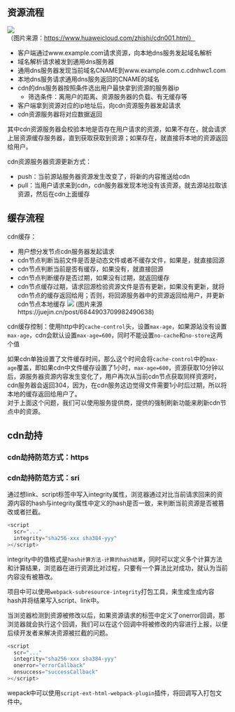 ## 资源流程
![](https://res-static.hc-cdn.cn/SEO/CDN%E8%8A%82%E7%82%B9%E6%97%A0%E7%BC%93%E5%AD%98%E5%9C%BA%E6%99%AF.jpg)  
（图片来源：https://www.huaweicloud.com/zhishi/cdn001.html）
- 客户端通过www.example.com请求资源，向本地dns服务发起域名解析
- 域名解析请求被发到通用dns服务器
- 通用dns服务器发现当前域名CNAME到www.example.com.c.cdnhwc1.com
- 本地dns服务请求通用dns服务返回的CNAME的域名
- cdn的dns服务器按照条件选出用户最快拿到资源的服务器ip
  - 筛选条件：离用户的距离、资源服务器的负载、有无缓存等
- 客户端拿到资源对应的ip地址后，向cdn资源服务器发起请求
- cdn资源服务器将对应数据返回

其中cdn资源服务器会校验本地是否存在用户请求的资源，如果不存在，就会请求上层资源缓存服务器，直到获取获取到资源；如果存在，就直接将本地的资源返回给用户。

cdn资源服务器资源更新方式：
- push：当前源站服务器资源发生改变了，将新的内容推送给cdn
- pull：当用户请求来到cdn，cdn服务器发现本地没有该资源，就去源站拉取该资源，然后在cdn上面缓存

## 缓存流程
cdn缓存：
- 用户想分发节点cdn服务器发起请求
- cdn节点判断当前文件是否是动态文件或者不缓存文件，如果是，就直接回源
- cdn节点判断当前是否有缓存，如果没有，就直接回源
- cdn节点判断缓存是否过期，如果没有过期，就返回缓存
- cdn节点缓存过期，请求回源检验资源文件是否有更新，如果没有更新，就将cdn节点的缓存返回给用；否则，将回源服务器中的资源返回给用户，并更新cdn节点本地缓存
![](https://user-gold-cdn.xitu.io/2018/11/8/166f2735f65e8be9?imageView2/0/w/1280/h/960/format/webp/ignore-error/1)
(图片来源https://juejin.cn/post/6844903709982490638)

cdn缓存控制：使用http中的`cache-control`头，设置`max-age`，如果源站没有设置`max-age`，cdn会默认设置`max-age=600`，同时不能设置`no-cache`和`no-store`这两个值

如果cdn单独设置了文件缓存时间，那么这个时间会将`cache-control`中的`max-age`覆盖，即如果cdn中文件缓存设置了1小时，`max-age=600`，资源获取10分钟以后，源服务器资源内容发生变化了，用户再次从当前cdn节点获取同样资源时，cdn服务器会返回304，因为，在cdn服务这边觉得文件需要1小时后过期，所以将本地的缓存返回给用户了。  
对于上面这个问题，我们可以使用服务提供商，提供的强制刷新功能来刷新cdn节点中的资源。

## cdn劫持

### cdn劫持防范方式：https
### cdn劫持防范方式：sri
通过想link、script标签中写入integrity属性，浏览器通过对比当前请求回来的资源内容的hash与integrity属性中定义的hash是否一致，来判断当前资源是否被篡改或者拦截。
```js
<script
  scr="..."
  integrity="sha256-xxx sha384-yyy"
></script>
```
integrity中的值格式是`hash计算方法-计算的hash结果`，同时可以定义多个计算方法和计算结果，浏览器在进行资源比对过程，只要有一个算法比对成功，就认为当前内容没有被篡改。

项目中可以使用`webpack-subresource-integrity`打包工具，来生成生成内容hash并将结果写入script、link中。

当浏览器检测到资源被修改以后，如果资源请求的标签中定义了onerror回调，那浏览器就会执行这个回调，我们可以在这个回调中将被修改的内容进行上报，以便后续开发者来解决资源被拦截的问题。
```js
<script
  scr="..."
  integrity="sha256-xxx sha384-yyy"
  onerror="errorCallback"
  onsuccess="successCallback"
></script>
```
wepack中可以使用`script-ext-html-webpack-plugin`插件，将回调写入打包文件中。